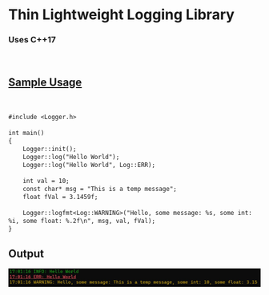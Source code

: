 # Thin Lightweight Logging Library

### Uses C++17
<br>

## <u>Sample Usage</u>
<br>

```
#include <Logger.h>

int main()
{
    Logger::init();
    Logger::log("Hello World");
    Logger::log("Hello World", Log::ERR);

    int val = 10;
    const char* msg = "This is a temp message";
    float fVal = 3.1459f;

    Logger::logfmt<Log::WARNING>("Hello, some message: %s, some int: %i, some float: %.2f\n", msg, val, fVal);
}
```

## Output
<img src = "imgs/SampleUsage.jpg">